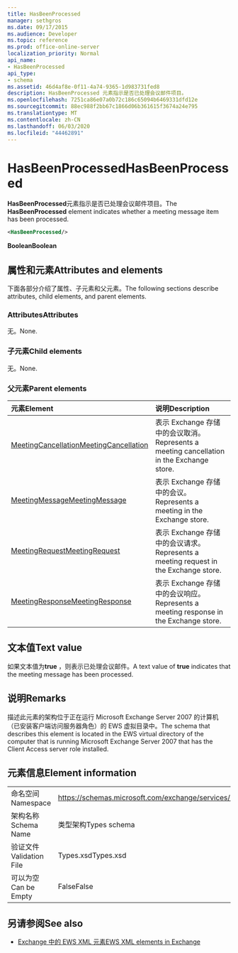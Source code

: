 ```yaml
---
title: HasBeenProcessed
manager: sethgros
ms.date: 09/17/2015
ms.audience: Developer
ms.topic: reference
ms.prod: office-online-server
localization_priority: Normal
api_name:
- HasBeenProcessed
api_type:
- schema
ms.assetid: 46d4af8e-0f11-4a74-9365-1d983731fed8
description: HasBeenProcessed 元素指示是否已处理会议邮件项目。
ms.openlocfilehash: 7251ca86e07a0b72c186c65094b6469331dfd12e
ms.sourcegitcommit: 88ec988f2bb67c1866d06b361615f3674a24e795
ms.translationtype: MT
ms.contentlocale: zh-CN
ms.lasthandoff: 06/03/2020
ms.locfileid: "44462891"
---
```

# <a name="hasbeenprocessed"></a><span data-ttu-id="d0e7d-103">HasBeenProcessed</span><span class="sxs-lookup"><span data-stu-id="d0e7d-103">HasBeenProcessed</span></span>

<span data-ttu-id="d0e7d-104">**HasBeenProcessed**元素指示是否已处理会议邮件项目。</span><span class="sxs-lookup"><span data-stu-id="d0e7d-104">The **HasBeenProcessed** element indicates whether a meeting message item has been processed.</span></span> 
  
```xml
<HasBeenProcessed/>
```

 <span data-ttu-id="d0e7d-105">**Boolean**</span><span class="sxs-lookup"><span data-stu-id="d0e7d-105">**Boolean**</span></span>
## <a name="attributes-and-elements"></a><span data-ttu-id="d0e7d-106">属性和元素</span><span class="sxs-lookup"><span data-stu-id="d0e7d-106">Attributes and elements</span></span>

<span data-ttu-id="d0e7d-107">下面各部分介绍了属性、子元素和父元素。</span><span class="sxs-lookup"><span data-stu-id="d0e7d-107">The following sections describe attributes, child elements, and parent elements.</span></span>
  
### <a name="attributes"></a><span data-ttu-id="d0e7d-108">Attributes</span><span class="sxs-lookup"><span data-stu-id="d0e7d-108">Attributes</span></span>

<span data-ttu-id="d0e7d-109">无。</span><span class="sxs-lookup"><span data-stu-id="d0e7d-109">None.</span></span>
  
### <a name="child-elements"></a><span data-ttu-id="d0e7d-110">子元素</span><span class="sxs-lookup"><span data-stu-id="d0e7d-110">Child elements</span></span>

<span data-ttu-id="d0e7d-111">无。</span><span class="sxs-lookup"><span data-stu-id="d0e7d-111">None.</span></span>
  
### <a name="parent-elements"></a><span data-ttu-id="d0e7d-112">父元素</span><span class="sxs-lookup"><span data-stu-id="d0e7d-112">Parent elements</span></span>

|<span data-ttu-id="d0e7d-113">**元素**</span><span class="sxs-lookup"><span data-stu-id="d0e7d-113">**Element**</span></span>|<span data-ttu-id="d0e7d-114">**说明**</span><span class="sxs-lookup"><span data-stu-id="d0e7d-114">**Description**</span></span>|
|:-----|:-----|
|[<span data-ttu-id="d0e7d-115">MeetingCancellation</span><span class="sxs-lookup"><span data-stu-id="d0e7d-115">MeetingCancellation</span></span>](meetingcancellation.md) <br/> |<span data-ttu-id="d0e7d-116">表示 Exchange 存储中的会议取消。</span><span class="sxs-lookup"><span data-stu-id="d0e7d-116">Represents a meeting cancellation in the Exchange store.</span></span>  <br/> |
|[<span data-ttu-id="d0e7d-117">MeetingMessage</span><span class="sxs-lookup"><span data-stu-id="d0e7d-117">MeetingMessage</span></span>](meetingmessage.md) <br/> |<span data-ttu-id="d0e7d-118">表示 Exchange 存储中的会议。</span><span class="sxs-lookup"><span data-stu-id="d0e7d-118">Represents a meeting in the Exchange store.</span></span>  <br/> |
|[<span data-ttu-id="d0e7d-119">MeetingRequest</span><span class="sxs-lookup"><span data-stu-id="d0e7d-119">MeetingRequest</span></span>](meetingrequest.md) <br/> |<span data-ttu-id="d0e7d-120">表示 Exchange 存储中的会议请求。</span><span class="sxs-lookup"><span data-stu-id="d0e7d-120">Represents a meeting request in the Exchange store.</span></span>  <br/> |
|[<span data-ttu-id="d0e7d-121">MeetingResponse</span><span class="sxs-lookup"><span data-stu-id="d0e7d-121">MeetingResponse</span></span>](meetingresponse.md) <br/> |<span data-ttu-id="d0e7d-122">表示 Exchange 存储中的会议响应。</span><span class="sxs-lookup"><span data-stu-id="d0e7d-122">Represents a meeting response in the Exchange store.</span></span>  <br/> |
   
## <a name="text-value"></a><span data-ttu-id="d0e7d-123">文本值</span><span class="sxs-lookup"><span data-stu-id="d0e7d-123">Text value</span></span>

<span data-ttu-id="d0e7d-124">如果文本值为**true** ，则表示已处理会议邮件。</span><span class="sxs-lookup"><span data-stu-id="d0e7d-124">A text value of **true** indicates that the meeting message has been processed.</span></span> 
  
## <a name="remarks"></a><span data-ttu-id="d0e7d-125">说明</span><span class="sxs-lookup"><span data-stu-id="d0e7d-125">Remarks</span></span>

<span data-ttu-id="d0e7d-126">描述此元素的架构位于正在运行 Microsoft Exchange Server 2007 的计算机（已安装客户端访问服务器角色）的 EWS 虚拟目录中。</span><span class="sxs-lookup"><span data-stu-id="d0e7d-126">The schema that describes this element is located in the EWS virtual directory of the computer that is running Microsoft Exchange Server 2007 that has the Client Access server role installed.</span></span>
  
## <a name="element-information"></a><span data-ttu-id="d0e7d-127">元素信息</span><span class="sxs-lookup"><span data-stu-id="d0e7d-127">Element information</span></span>

|||
|:-----|:-----|
|<span data-ttu-id="d0e7d-128">命名空间</span><span class="sxs-lookup"><span data-stu-id="d0e7d-128">Namespace</span></span>  <br/> |https://schemas.microsoft.com/exchange/services/2006/types  <br/> |
|<span data-ttu-id="d0e7d-129">架构名称</span><span class="sxs-lookup"><span data-stu-id="d0e7d-129">Schema Name</span></span>  <br/> |<span data-ttu-id="d0e7d-130">类型架构</span><span class="sxs-lookup"><span data-stu-id="d0e7d-130">Types schema</span></span>  <br/> |
|<span data-ttu-id="d0e7d-131">验证文件</span><span class="sxs-lookup"><span data-stu-id="d0e7d-131">Validation File</span></span>  <br/> |<span data-ttu-id="d0e7d-132">Types.xsd</span><span class="sxs-lookup"><span data-stu-id="d0e7d-132">Types.xsd</span></span>  <br/> |
|<span data-ttu-id="d0e7d-133">可以为空</span><span class="sxs-lookup"><span data-stu-id="d0e7d-133">Can be Empty</span></span>  <br/> |<span data-ttu-id="d0e7d-134">False</span><span class="sxs-lookup"><span data-stu-id="d0e7d-134">False</span></span>  <br/> |
   
## <a name="see-also"></a><span data-ttu-id="d0e7d-135">另请参阅</span><span class="sxs-lookup"><span data-stu-id="d0e7d-135">See also</span></span>



- [<span data-ttu-id="d0e7d-136">Exchange 中的 EWS XML 元素</span><span class="sxs-lookup"><span data-stu-id="d0e7d-136">EWS XML elements in Exchange</span></span>](ews-xml-elements-in-exchange.md)

